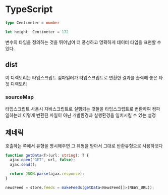 # TypeScript

``` typescript
type Centimeter = number

let height: Centimeter = 172
```

변수의 타입을 정의하는 것을 뛰어넘어 더 풍성하고 명확하게 데이터 타입을 표현할 수 있다.


## dist
이 디렉토리는 타입스크립트 컴파일러가 타입스크립트로 변환한 결과를 출력해 놓은 타겟 디렉토리

### sourceMap
타입스크립트 사용시 자바스크립트로 실행되는 것들을 타입스크립트로 변환하여 컴파일하는데 이렇게 변환된 파일이 아닌 개발환경과 실행환경을 일치시킬 수 있는 설정

## 제네릭
호출하는 쪽에서 유형을 명시해주면 그 유형을 받아서 그대로 반환유형으로 사용하겟다
```typescript
function getData<T>(url: string): T {
  ajax.open("GET", url, false);
  ajax.send();

  return JSON.parse(ajax.response);
}

newsFeed = store.feeds = makeFeeds(getData<NewsFeed[]>(NEWS_URL));
```
